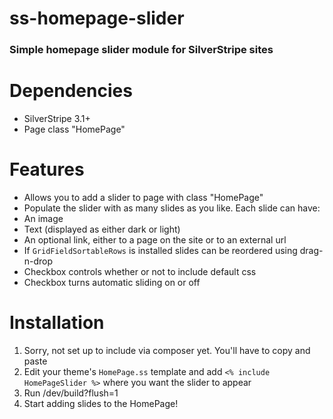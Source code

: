 # ss-homepage-slider
### Simple homepage slider module for SilverStripe sites


# Dependencies

* SilverStripe 3.1+
* Page class "HomePage"


# Features

* Allows you to add a slider to page with class "HomePage"
* Populate the slider with as many slides as you like. Each slide can have:
 * An image
 * Text (displayed as either dark or light)
 * An optional link, either to a page on the site or to an external url
* If `GridFieldSortableRows` is installed slides can be reordered using drag-n-drop
* Checkbox controls whether or not to include default css
* Checkbox turns automatic sliding on or off


# Installation

1. Sorry, not set up to include via composer yet. You'll have to copy and paste
2. Edit your theme's `HomePage.ss` template and add `<% include HomePageSlider %>` where you want the slider to appear
3. Run /dev/build?flush=1
4. Start adding slides to the HomePage!
